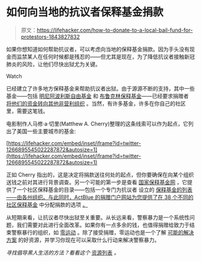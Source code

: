 # 如何向当地的抗议者保释基金捐款

> 原文：<https://lifehacker.com/how-to-donate-to-a-local-bail-fund-for-protestors-1843827832>

如果你想知道如何帮助抗议者，可以考虑向当地的保释基金捐款。因为手头没有现金而监禁某人在任何时候都是残忍的——但尤其是现在，为了降低抗议者接触新冠肺炎的风险，让他们尽快出狱尤为关键。

Watch

已经建立了许多地方保释基金来帮助抗议者出狱。由于源源不断的支持，其中一些基金——包括 [明尼阿波利斯自由基金](https://minnesotafreedomfund.org/) 和 [布鲁克林保释基金](https://brooklynbailfund.org/)——已经要求捐赠者 [将他们的资金转向其他非营利组织](https://www.thecut.com/2020/05/george-floyd-protests-how-to-help-where-to-donate.html) 。当然，有许多基金，许多在你自己的社区里，需要这笔钱。

电影制作人马修·a·切里(Matthew A. Cherry)整理的这条线索可以作为起点，它列出了美国一些主要城市的基金:

 [https://lifehacker.com/embed/inset/iframe?id=twitter-1266895545022287872&autosize=1](https://lifehacker.com/embed/inset/iframe?id=twitter-1266895545022287872&autosize=1) 

正如 Cherry 指出的，这是决定将捐款送往何处的起点，但你要确保在向某个组织送钱之前对其进行背景调查。另一个可能的第一步是查看 [国家保释基金网](https://www.communityjusticeexchange.org/nbfn-directory) ，它提供了一个社区保释基金的目录——包括一个专门为抗议者 设立的 [保释基金的列表——由各州组织。与此同时，ActBlue 的捐赠门户网站为您提供了在 38 个不同的社区保释基金](https://bailfunds.github.io/) 中分配捐款的选项 [。](https://secure.actblue.com/donate/bail_funds_george_floyd?refcode=cwg)

从短期来看，让抗议者尽快出狱至关重要。从长远来看，警察暴力是一个系统性问题，我们需要对此进行全面改革。如果你有一点多余的钱，也值得捐赠给致力于结束警察暴行的组织，如 [零运动](https://www.joincampaignzero.org/#action) 。除了接受捐赠，零运动也是一个了解 [可能的解决方案](https://www.joincampaignzero.org/solutions) 的好资源，并学习你现在可以采取什么行动来解决警察暴力。

*寻找倡导黑人生活的方法？看看这个* [资源列表](https://lifehacker.com/where-to-donate-to-help-people-fighting-for-racial-just-1843852418) *。*